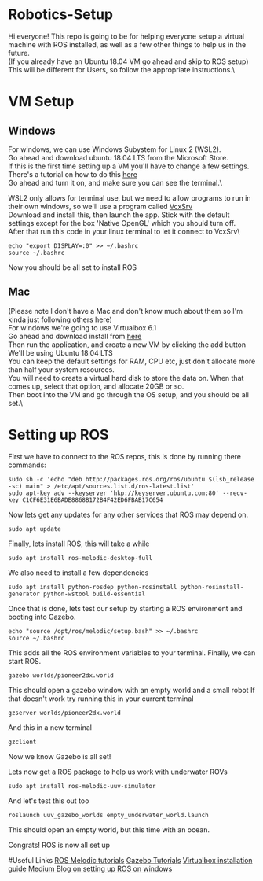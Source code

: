 # Robotics-Setup
Hi everyone!
This repo is going to be for helping everyone setup a virtual machine with ROS installed, as well as a few other things to help us in the future.\
(If you already have an Ubuntu 18.04 VM go ahead and skip to ROS setup)\
This will be different for Users, so follow the appropriate instructions.\

# VM Setup

## Windows
For windows, we can use Windows Subystem for Linux 2 (WSL2).\
Go ahead and download ubuntu 18.04 LTS from the Microsoft Store.\
If this is the first time setting up a VM you'll have to change a few settings.
There's a tutorial on how to do this [here](https://docs.microsoft.com/en-us/windows/wsl/install-win10)\
Go ahead and turn it on, and make sure you can see the terminal.\

WSL2 only allows for terminal use, but we need to allow programs to run in their own windows, so we'll use a program called [VcxSrv](https://sourceforge.net/projects/vcxsrv/)\
Download and install this, then launch the app. Stick with the default settings except for the box 'Native OpenGL' which you should turn off.\
After that run this code in your linux terminal to let it connect to VcxSrv\
```
echo "export DISPLAY=:0" >> ~/.bashrc
source ~/.bashrc
```
Now you should be all set to install ROS

## Mac
(Please note I don't have a Mac and don't know much about them so I'm kinda just following others here)\
For windows we're going to use Virtualbox 6.1\
Go ahead and download install from [here](https://www.virtualbox.org/wiki/Downloads)\
Then run the application, and create a new VM by clicking the add button\
We'll be using Ubuntu 18.04 LTS\
You can keep the default settings for RAM, CPU etc, just don't allocate more than half your system resources.\
You will need to create a virtual hard disk to store the data on. When that comes up, select that option, and allocate 20GB or so.\
Then boot into the VM and go through the OS setup, and you should be all set.\

# Setting up ROS
First we have to connect to the ROS repos, this is done by running there commands:
```
sudo sh -c 'echo "deb http://packages.ros.org/ros/ubuntu $(lsb_release -sc) main" > /etc/apt/sources.list.d/ros-latest.list'
sudo apt-key adv --keyserver 'hkp://keyserver.ubuntu.com:80' --recv-key C1CF6E31E6BADE8868B172B4F42ED6FBAB17C654
```
Now lets get any updates for any other services that ROS may depend on.
```
sudo apt update
```
Finally, lets install ROS, this will take a while
```
sudo apt install ros-melodic-desktop-full
```
We also need to install a few dependencies
```
sudo apt install python-rosdep python-rosinstall python-rosinstall-generator python-wstool build-essential
```
Once that is done, lets test our setup by starting a ROS environment and booting into Gazebo.
```
echo "source /opt/ros/melodic/setup.bash" >> ~/.bashrc
source ~/.bashrc
```
This adds all the ROS environment variables to your terminal.
Finally, we can start ROS.
```
gazebo worlds/pioneer2dx.world
```
This should open a gazebo window with an empty world and a small robot
If that doesn't work try running this in your current terminal
```
gzserver worlds/pioneer2dx.world
```
And this in a new terminal
```
gzclient
```
Now we know Gazebo is all set!

Lets now get a ROS package to help us work with underwater ROVs
```
sudo apt install ros-melodic-uuv-simulator
```
And let's test this out too
```
roslaunch uuv_gazebo_worlds empty_underwater_world.launch
```
This should open an empty world, but this time with an ocean.

Congrats! ROS is now all set up


#Useful Links
[ROS Melodic tutorials](http://wiki.ros.org/ROS/Tutorials)
[Gazebo Tutorials](http://gazebosim.org/tutorials)
[Virtualbox installation guide](https://www.virtualbox.org/manual/ch01.html#gui-createvm)
[Medium Blog on setting up ROS on windows](https://medium.com/fresnostatedx/ros-environment-setup-for-windows-without-virtualbox-8fc14faad59e#:~:text=In%20order%20to%20run%20any,apps%20directly%20from%20Ubuntu%20WSL.&text=Note%3A%20Make%20sure%20you%20start,GUI%20apps%20from%20Ubuntu%20WSL.)
